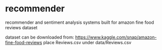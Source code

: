 # recommender
recommender and sentiment analysis systems built for amazon fine food reviews dataset

dataset can be downloaded from: https://www.kaggle.com/snap/amazon-fine-food-reviews
place Reviews.csv under data/Reviews.csv

